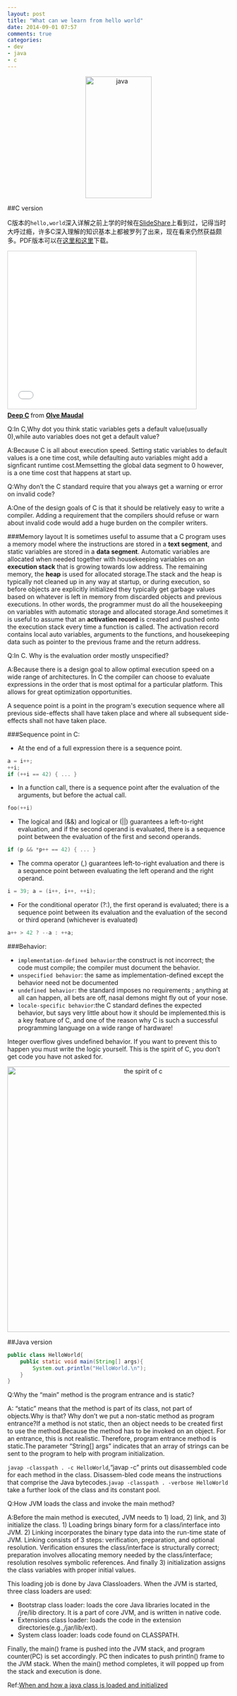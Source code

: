 ```yaml
---
layout: post
title: "What can we learn from hello world"
date: 2014-09-01 07:57
comments: true
categories: 
- dev
- java
- c
---
```

<center><p><img src="/images/java_logo.svg" width="150" height="275" alt="java"></p></center>

##C version

C版本的``hello,world``深入详解之前上学的时候在[SlideShare](http://www.slideshare.net/olvemaudal/deep-c)上看到过，记得当时大呼过瘾，许多C深入理解的知识基本上都被罗列了出来，现在看来仍然获益颇多。PDF版本可以在<a href="/downloads/files/DeepC0.pdf">这里和<a href="/downloads/files/DeepC1.pdf">这里</a>下载。

<!-- more -->

<iframe src="//www.slideshare.net/slideshow/embed_code/9626718" width="427" height="356" frameborder="0" marginwidth="0" marginheight="0" scrolling="no" style="border:1px solid #CCC; border-width:1px; margin-bottom:5px; max-width: 100%;" allowfullscreen> </iframe> <div style="margin-bottom:5px"> <strong> <a href="https://www.slideshare.net/olvemaudal/deep-c" title="Deep C" target="_blank">Deep C</a> </strong> from <strong><a href="http://www.slideshare.net/olvemaudal" target="_blank">Olve Maudal</a></strong> </div>
 
 Q:In C,Why dot you think static variables gets a default value(usually 0),while auto variables does not get a default value?
 
 A:Because C is all about execution speed. Setting static variables to default values is a one time cost, while defaulting auto variables might add a signficant runtime cost.Memsetting the global data segment to 0 however, is a one time cost that happens at start up.
 
 Q:Why don’t the C standard require that you always get a warning or error on invalid code?
 
 A:One of the design goals of C is that it should be relatively easy to write a compiler. Adding a requirement that the compilers should refuse or warn about invalid code would add a huge burden on the compiler writers.
 
###Memory layout
It is sometimes useful to assume that a C program uses a memory model where the instructions are stored in a **text segment**, and static variables are stored in a **data segment**. Automatic variables are allocated when needed together with housekeeping variables on an **execution stack** that is growing towards low address. The remaining memory, the **heap** is used for allocated storage.The stack and the heap is typically not cleaned up in any way at startup, or during execution, so before objects are explicitly initialized they typically get garbage values based on whatever is left in memory from discarded objects and previous executions. In other words, the programmer must do all the housekeeping on variables with automatic storage and allocated storage.And sometimes it is useful to assume that an **activation record** is created and
pushed onto the execution stack every time a function is called. The activation record
contains local auto variables, arguments to the functions, and housekeeping data such
as pointer to the previous frame and the return address.

Q:In C. Why is the evaluation order mostly unspecified?

A:Because there is a design goal to allow optimal execution speed on a wide range of architectures. In C the compiler can choose to evaluate expressions in the order that is most optimal for a particular platform. This allows for great optimization opportunities.

A sequence point is a point in the program's execution sequence where all previous side-effects shall have taken place and where all subsequent side-effects shall not have taken place.

###Sequence point in C:

+ At the end of a full expression there is a sequence point.
```c
a = i++;
++i;
if (++i == 42) { ... }
```
+ In a function call, there is a sequence point after the evaluation of the arguments, but before the actual call.
```c
foo(++i)
```
+ The logical and (&&) and logical or (||) guarantees a left-to-right evaluation, and if the second operand is evaluated, there is a sequence point between the evaluation of the first and second operands.
```c
if (p && *p++ == 42) { ... }
```
+ The comma operator (,) guarantees left-to-right evaluation and there is a sequence point between evaluating the left operand and the right operand.
```c
i = 39; a = (i++, i++, ++i);
```
+ For the conditional operator (?:), the first operand is evaluated; there is a sequence point between its evaluation and the evaluation of the second or third operand (whichever is evaluated)
```c
a++ > 42 ? --a : ++a;
```

###Behavior:

+ ``implementation-defined behavior``:the construct is not incorrect; the code must compile; the compiler must document the behavior.
+ ``unspecified behavior``: the same as implementation-defined except the behavior need not be documented
+ ``undefined behavior``: the standard imposes no requirements ; anything at all can happen, all bets are off, nasal demons might fly out of your nose.
+ ``locale-specific behavior``:the C standard defines the expected behavior, but says very little about how it should be implemented.this is a key feature of C, and one of the
reason why C is such a successful programming language on a wide range of hardware!

Integer overflow gives undefined behavior. If you want to prevent this to happen you must write the logic yourself. This is the spirit of C, you don’t get code you have not asked for.

<center><p><img src="/images/the_spirit_of_c.png" width="600" height="600" alt="the spirit of c"></p></center>

##Java version

```java
public class HelloWorld{
	public static void main(String[] args){
		System.out.println("HelloWorld.\n");
	}
}
```

Q:Why the “main” method is the program entrance and is static?

A: “static” means that the method is part of its class, not part of objects.Why is that? Why don’t we put a non-static method as program entrance?If a method is not static, then an object needs to be created first to use the method.Because the method has to be invoked on an object. For an entrance, this is not realistic. Therefore, program entrance method is static.The parameter “String[] args” indicates that an array of strings can be sent to the program to help with program initialization.

``javap -classpath . -c HelloWorld``,“javap -c” prints out disassembled code for each method in the class. Disassem-bled code means the instructions that comprise the Java bytecodes.``javap -classpath . -verbose HelloWorld`` take a further look of the class and its constant pool.

Q:How JVM loads the class and invoke the main method?

A:Before the main method is executed, JVM needs to 1) load, 2) link, and 3) initialize the class. 1) Loading brings binary form for a class/interface into JVM. 2) Linking incorporates the binary type data into the run-time state of JVM. Linking consists of 3 steps: verification, preparation, and optional resolution. Verification ensures the class/interface is structurally correct; preparation involves allocating memory needed by the class/interface; resolution resolves symbolic references. And finally 3) initialization assigns the class variables with proper initial values.

This loading job is done by Java Classloaders. When the JVM is started, three class
loaders are used:

+ Bootstrap class loader: loads the core Java libraries located in the /jre/lib directory. It is a part of core JVM, and is written in native code.
+ Extensions class loader: loads the code in the extension directories(e.g.,/jar/lib/ext).
+ System class loader: loads code found on CLASSPATH.

Finally, the main() frame is pushed into the JVM stack, and program counter(PC) is set accordingly. PC then indicates to push println() frame to the JVM stack. When the main() method completes, it will popped up from the stack and execution is done.

Ref:[When and how a java class is loaded and initialized](http://www.programcreek.com/2013/01/when-and-how-a-java-class-is-loaded-and-initialized/)
